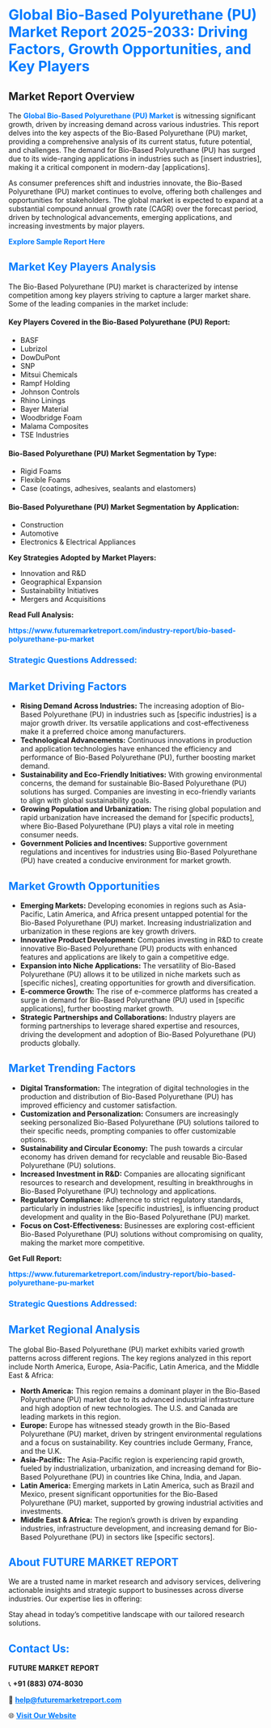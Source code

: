 <h1 style="color: #007BFF;">Global Bio-Based Polyurethane (PU) Market Report 2025-2033: Driving Factors, Growth Opportunities, and Key Players</h1>

<section id="overview">
<h2>Market Report Overview</h2>
<p>The <a href="https://www.futuremarketreport.com/industry-report/bio-based-polyurethane-pu-market" style="color: #007BFF; text-decoration: none;"><strong>Global Bio-Based Polyurethane (PU) Market</strong></a> is witnessing significant growth, driven by increasing demand across various industries. This report delves into the key aspects of the Bio-Based Polyurethane (PU) market, providing a comprehensive analysis of its current status, future potential, and challenges. The demand for Bio-Based Polyurethane (PU) has surged due to its wide-ranging applications in industries such as [insert industries], making it a critical component in modern-day [applications].</p>
<p>As consumer preferences shift and industries innovate, the Bio-Based Polyurethane (PU) market continues to evolve, offering both challenges and opportunities for stakeholders. The global market is expected to expand at a substantial compound annual growth rate (CAGR) over the forecast period, driven by technological advancements, emerging applications, and increasing investments by major players.</p>
</section>

<section id="overview">
<p><a href="https://www.futuremarketreport.com/request-sample/reportId=62531" style="color: #007BFF; text-decoration: none;"><strong>Explore Sample Report Here</strong></a></p>
</section>

<section id="key-players">
<h2 style="color: #007BFF;">Market Key Players Analysis</h2>
<p>The Bio-Based Polyurethane (PU) market is characterized by intense competition among key players striving to capture a larger market share. Some of the leading companies in the market include:</p>
<h4>Key Players Covered in the Bio-Based Polyurethane (PU) Report:</h4>
<ul><li>BASF</li><li>Lubrizol</li><li>DowDuPont</li><li>SNP</li><li>Mitsui Chemicals</li><li>Rampf Holding</li><li>Johnson Controls</li><li>Rhino Linings</li><li>Bayer Material</li><li>Woodbridge Foam</li><li>Malama Composites</li><li>TSE Industries</li></ul>
<h4>Bio-Based Polyurethane (PU) Market Segmentation by Type:</h4>
<ul><li>Rigid Foams</li><li>Flexible Foams</li><li>Case (coatings, adhesives, sealants and elastomers)</li></ul>

<h4>Bio-Based Polyurethane (PU) Market Segmentation by Application:</h4>
<ul><li>Construction</li><li>Automotive</li><li>Electronics &amp; Electrical Appliances</li></ul>
<p><strong>Key Strategies Adopted by Market Players:</strong></p>
<ul>
<li>Innovation and R&D</li>
<li>Geographical Expansion</li>
<li>Sustainability Initiatives</li>
<li>Mergers and Acquisitions</li>
</ul>
</section>

<section>
<p><strong>Read Full Analysis: </strong></p><a href="https://www.futuremarketreport.com/industry-report/bio-based-polyurethane-pu-market" style="color: #007BFF; text-decoration: none;"><strong>https://www.futuremarketreport.com/industry-report/bio-based-polyurethane-pu-market</strong></a>
<h3 style="color: #007BFF;">Strategic Questions Addressed:</h3>
</section>

<section id="driving-factors">
<h2 style="color: #007BFF;">Market Driving Factors</h2>
<ul>
<li><strong>Rising Demand Across Industries:</strong> The increasing adoption of Bio-Based Polyurethane (PU) in industries such as [specific industries] is a major growth driver. Its versatile applications and cost-effectiveness make it a preferred choice among manufacturers.</li>
<li><strong>Technological Advancements:</strong> Continuous innovations in production and application technologies have enhanced the efficiency and performance of Bio-Based Polyurethane (PU), further boosting market demand.</li>
<li><strong>Sustainability and Eco-Friendly Initiatives:</strong> With growing environmental concerns, the demand for sustainable Bio-Based Polyurethane (PU) solutions has surged. Companies are investing in eco-friendly variants to align with global sustainability goals.</li>
<li><strong>Growing Population and Urbanization:</strong> The rising global population and rapid urbanization have increased the demand for [specific products], where Bio-Based Polyurethane (PU) plays a vital role in meeting consumer needs.</li>
<li><strong>Government Policies and Incentives:</strong> Supportive government regulations and incentives for industries using Bio-Based Polyurethane (PU) have created a conducive environment for market growth.</li>
</ul>
</section>

<section id="growth-opportunities">
<h2 style="color: #007BFF;">Market Growth Opportunities</h2>
<ul>
<li><strong>Emerging Markets:</strong> Developing economies in regions such as Asia-Pacific, Latin America, and Africa present untapped potential for the Bio-Based Polyurethane (PU) market. Increasing industrialization and urbanization in these regions are key growth drivers.</li>
<li><strong>Innovative Product Development:</strong> Companies investing in R&D to create innovative Bio-Based Polyurethane (PU) products with enhanced features and applications are likely to gain a competitive edge.</li>
<li><strong>Expansion into Niche Applications:</strong> The versatility of Bio-Based Polyurethane (PU) allows it to be utilized in niche markets such as [specific niches], creating opportunities for growth and diversification.</li>
<li><strong>E-commerce Growth:</strong> The rise of e-commerce platforms has created a surge in demand for Bio-Based Polyurethane (PU) used in [specific applications], further boosting market growth.</li>
<li><strong>Strategic Partnerships and Collaborations:</strong> Industry players are forming partnerships to leverage shared expertise and resources, driving the development and adoption of Bio-Based Polyurethane (PU) products globally.</li>
</ul>
</section>

<section id="trending-factors">
<h2 style="color: #007BFF;">Market Trending Factors</h2>
<ul>
<li><strong>Digital Transformation:</strong> The integration of digital technologies in the production and distribution of Bio-Based Polyurethane (PU) has improved efficiency and customer satisfaction.</li>
<li><strong>Customization and Personalization:</strong> Consumers are increasingly seeking personalized Bio-Based Polyurethane (PU) solutions tailored to their specific needs, prompting companies to offer customizable options.</li>
<li><strong>Sustainability and Circular Economy:</strong> The push towards a circular economy has driven demand for recyclable and reusable Bio-Based Polyurethane (PU) solutions.</li>
<li><strong>Increased Investment in R&D:</strong> Companies are allocating significant resources to research and development, resulting in breakthroughs in Bio-Based Polyurethane (PU) technology and applications.</li>
<li><strong>Regulatory Compliance:</strong> Adherence to strict regulatory standards, particularly in industries like [specific industries], is influencing product development and quality in the Bio-Based Polyurethane (PU) market.</li>
<li><strong>Focus on Cost-Effectiveness:</strong> Businesses are exploring cost-efficient Bio-Based Polyurethane (PU) solutions without compromising on quality, making the market more competitive.</li>
</ul>
</section>

<section>
<p><strong>Get Full Report: </strong></p><a href="https://www.futuremarketreport.com/industry-report/bio-based-polyurethane-pu-market" style="color: #007BFF; text-decoration: none;"><strong>https://www.futuremarketreport.com/industry-report/bio-based-polyurethane-pu-market</strong></a>
<h3 style="color: #007BFF;">Strategic Questions Addressed:</h3>
</section>


<section id="regional-analysis">
<h2 style="color: #007BFF;">Market Regional Analysis</h2>
<p>The global Bio-Based Polyurethane (PU) market exhibits varied growth patterns across different regions. The key regions analyzed in this report include North America, Europe, Asia-Pacific, Latin America, and the Middle East & Africa:</p>
<ul>
<li><strong>North America:</strong> This region remains a dominant player in the Bio-Based Polyurethane (PU) market due to its advanced industrial infrastructure and high adoption of new technologies. The U.S. and Canada are leading markets in this region.</li>
<li><strong>Europe:</strong> Europe has witnessed steady growth in the Bio-Based Polyurethane (PU) market, driven by stringent environmental regulations and a focus on sustainability. Key countries include Germany, France, and the U.K.</li>
<li><strong>Asia-Pacific:</strong> The Asia-Pacific region is experiencing rapid growth, fueled by industrialization, urbanization, and increasing demand for Bio-Based Polyurethane (PU) in countries like China, India, and Japan.</li>
<li><strong>Latin America:</strong> Emerging markets in Latin America, such as Brazil and Mexico, present significant opportunities for the Bio-Based Polyurethane (PU) market, supported by growing industrial activities and investments.</li>
<li><strong>Middle East & Africa:</strong> The region’s growth is driven by expanding industries, infrastructure development, and increasing demand for Bio-Based Polyurethane (PU) in sectors like [specific sectors].</li>
</ul>
</section>

<footer>
<h2 style="color: #007BFF;">About FUTURE MARKET REPORT</h2>
<p>We are a trusted name in market research and advisory services, delivering actionable insights and strategic support to businesses across diverse industries. Our expertise lies in offering:</p>

<p>Stay ahead in today’s competitive landscape with our tailored research solutions.</p>

<h2 style="color: #007BFF;">Contact Us:</h2>
<p><strong>FUTURE MARKET REPORT</strong></p>
<p>📞 <strong>+91 (883) 074-8030</strong></p>
<p>📧 <strong><a href="mailto:help@futuremarketreport.com" style="color: #007BFF;">help@futuremarketreport.com</a></strong></p>
<p>🌐 <strong><a href="https://www.futuremarketreport.com/" style="color: #007BFF;">Visit Our Website</a></strong></p>
</footer>